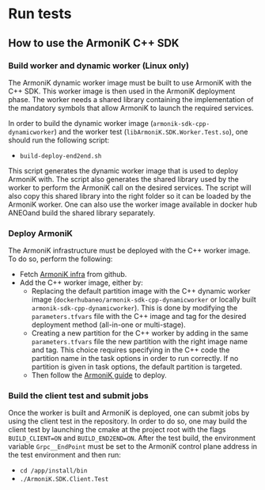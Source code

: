 # Run tests

## How to use the ArmoniK C++ SDK

### Build worker and dynamic worker (Linux only)

The ArmoniK dynamic worker image must be built to use ArmoniK with the C++ SDK. This worker image is then used in the ArmoniK deployment phase. The worker needs a shared library containing the implementation of the mandatory symbols that allow  ArmoniK to launch the required services.

In order to build the dynamic worker image (```armonik-sdk-cpp-dynamicworker```) and the worker test (```libArmoniK.SDK.Worker.Test.so```), one should run the following script:
- ```build-deploy-end2end.sh```

This script generates the dynamic worker image that is used to deploy ArmoniK with. The script also generates the shared library used by the worker to perform the ArmoniK call on the desired services.  The script will also copy this shared library into the right folder so it can be loaded by the ArmoniK worker.
 One can also use the worker image available in docker hub ANEOand build the shared library separately.

### Deploy ArmoniK

The ArmoniK infrastructure must be deployed with the C++ worker image. To do so, perform the following:
- Fetch [ArmoniK infra](https://github.com/aneoconsulting/ArmoniK) from github.
- Add the C++ worker image, either by:
  - Replacing the default partition image with the C++ dynamic worker image (```dockerhubaneo/armonik-sdk-cpp-dynamicworker``` or locally built ```armonik-sdk-cpp-dynamicworker```). This is done by modifying the ```parameters.tfvars``` file with the C++ image and tag for the desired deployment method (all-in-one or multi-stage).
  - Creating a new partition for the C++ worker by adding in the same ```parameters.tfvars``` file the new partition with the right image name and tag. This choice requires specifying in the C++ code the partition name in the task options in order to run correctly. If no partition is given in task options, the default partition is targeted.
  - Then follow the [ArmoniK guide](https://aneoconsulting.github.io/ArmoniK/installation/linux/deployment) to deploy.

### Build the client test and submit jobs

Once the worker is built and ArmoniK is deployed, one can submit jobs by using the client test in the repository. In order to do so, one may build the client test by launching the cmake at the project root with the flags ```BUILD_CLIENT=ON``` and ```BUILD_END2END=ON```.
After the test build, the environment variable ```Grpc__EndPoint``` must be set to the ArmoniK control plane address in the test environment and then run:
- ```cd /app/install/bin```
- ```./ArmoniK.SDK.Client.Test```
